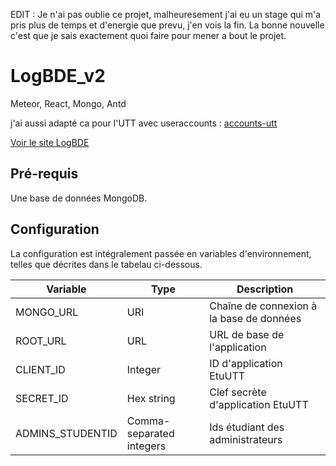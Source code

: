 
EDIT : Je n'ai pas oublie ce projet, malheuresement j'ai eu un stage qui m'a pris plus de temps et d'energie que prevu, j'en vois la fin. La bonne nouvelle c'est que je sais exactement quoi faire pour mener a bout le projet.


# LogBDE_v2
Meteor, React, Mongo, Antd

j'ai aussi adapté ca pour l'UTT avec useraccounts : [accounts-utt](https://atmospherejs.com/jav/accounts-utt)

[Voir le site LogBDE](https://log-dev.apps.uttnetgroup.fr/)

## Pré-requis

Une base de données MongoDB.

## Configuration

La configuration est intégralement passée en variables d'environnement, telles que décrites dans le tabelau ci-dessous.

|Variable|Type|Description|
|----|----|----|
|MONGO_URL|URI|Chaîne de connexion à la base de données|
|ROOT_URL|URL|URL de base de l'application|
|CLIENT_ID|Integer|ID d'application EtuUTT|
|SECRET_ID|Hex string|Clef secrète d'application EtuUTT|
|ADMINS_STUDENTID|Comma-separated integers|Ids étudiant des administrateurs|
